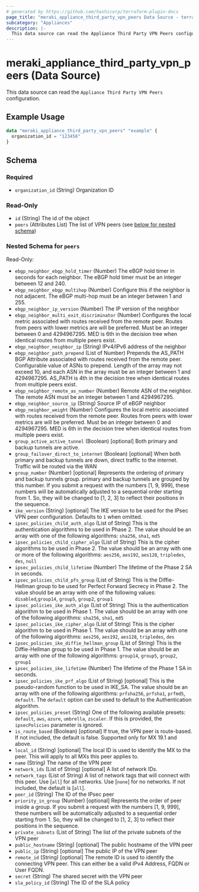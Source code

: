 ```yaml
---
# generated by https://github.com/hashicorp/terraform-plugin-docs
page_title: "meraki_appliance_third_party_vpn_peers Data Source - terraform-provider-meraki"
subcategory: "Appliances"
description: |-
  This data source can read the Appliance Third Party VPN Peers configuration.
---
```


# meraki_appliance_third_party_vpn_peers (Data Source)

This data source can read the `Appliance Third Party VPN Peers` configuration.

## Example Usage

```terraform
data "meraki_appliance_third_party_vpn_peers" "example" {
  organization_id = "123456"
}
```

<!-- schema generated by tfplugindocs -->
## Schema

### Required

- `organization_id` (String) Organization ID

### Read-Only

- `id` (String) The id of the object
- `peers` (Attributes List) The list of VPN peers (see [below for nested schema](#nestedatt--peers))

<a id="nestedatt--peers"></a>
### Nested Schema for `peers`

Read-Only:

- `ebgp_neighbor_ebgp_hold_timer` (Number) The eBGP hold timer in seconds for each neighbor. The eBGP hold timer must be an integer between 12 and 240.
- `ebgp_neighbor_ebgp_multihop` (Number) Configure this if the neighbor is not adjacent. The eBGP multi-hop must be an integer between 1 and 255.
- `ebgp_neighbor_ip_version` (Number) The IP version of the neighbor
- `ebgp_neighbor_multi_exit_discriminator` (Number) Configures the local metric associated with routes received from the remote peer. Routes from peers with lower metrics are will be preferred. Must be an integer between 0 and 4294967295. MED is 6th in the decision tree when identical routes from multiple peers exist.
- `ebgp_neighbor_neighbor_ip` (String) IPv4/IPv6 address of the neighbor
- `ebgp_neighbor_path_prepend` (List of Number) Prepends the AS_PATH BGP Attribute associated with routes received from the remote peer. Configurable value of ASNs to prepend. Length of the array may not exceed 10, and each ASN in the array must be an integer between 1 and 4294967295. AS_PATH is 4th in the decision tree when identical routes from multiple peers exist.
- `ebgp_neighbor_remote_as_number` (Number) Remote ASN of the neighbor. The remote ASN must be an integer between 1 and 4294967295.
- `ebgp_neighbor_source_ip` (String) Source IP of eBGP neighbor
- `ebgp_neighbor_weight` (Number) Configures the local metric associated with routes received from the remote peer. Routes from peers with lower metrics are will be preferred. Must be an integer between 0 and 4294967295. MED is 6th in the decision tree when identical routes from multiple peers exist.
- `group_active_active_tunnel` (Boolean) [optional] Both primary and backup tunnels are active.
- `group_failover_direct_to_internet` (Boolean) [optional] When both primary and backup tunnels are down, direct traffic to the internet. Traffic will be routed via the WAN
- `group_number` (Number) [optional] Represents the ordering of primary and backup tunnels group. primary and backup tunnels are grouped by this number. If you submit a request with the numbers [1, 9, 999], these numbers will be automatically adjusted to a sequential order starting from 1. So, they will be changed to [1, 2, 3] to reflect their positions in the sequence.
- `ike_version` (String) [optional] The IKE version to be used for the IPsec VPN peer configuration. Defaults to `1` when omitted.
- `ipsec_policies_child_auth_algo` (List of String) This is the authentication algorithms to be used in Phase 2. The value should be an array with one of the following algorithms: `sha256`, `sha1`, `md5`
- `ipsec_policies_child_cipher_algo` (List of String) This is the cipher algorithms to be used in Phase 2. The value should be an array with one or more of the following algorithms: `aes256`, `aes192`, `aes128`, `tripledes`, `des`, `null`
- `ipsec_policies_child_lifetime` (Number) The lifetime of the Phase 2 SA in seconds.
- `ipsec_policies_child_pfs_group` (List of String) This is the Diffie-Hellman group to be used for Perfect Forward Secrecy in Phase 2. The value should be an array with one of the following values: `disabled`,`group14`, `group5`, `group2`, `group1`
- `ipsec_policies_ike_auth_algo` (List of String) This is the authentication algorithm to be used in Phase 1. The value should be an array with one of the following algorithms: `sha256`, `sha1`, `md5`
- `ipsec_policies_ike_cipher_algo` (List of String) This is the cipher algorithm to be used in Phase 1. The value should be an array with one of the following algorithms: `aes256`, `aes192`, `aes128`, `tripledes`, `des`
- `ipsec_policies_ike_diffie_hellman_group` (List of String) This is the Diffie-Hellman group to be used in Phase 1. The value should be an array with one of the following algorithms: `group14`, `group5`, `group2`, `group1`
- `ipsec_policies_ike_lifetime` (Number) The lifetime of the Phase 1 SA in seconds.
- `ipsec_policies_ike_prf_algo` (List of String) [optional] This is the pseudo-random function to be used in IKE_SA. The value should be an array with one of the following algorithms: `prfsha256`, `prfsha1`, `prfmd5`, `default`. The `default` option can be used to default to the Authentication algorithm.
- `ipsec_policies_preset` (String) One of the following available presets: `default`, `aws`, `azure`, `umbrella`, `zscaler`. If this is provided, the `ipsecPolicies` parameter is ignored.
- `is_route_based` (Boolean) [optional] If true, the VPN peer is route-based. If not included, the default is false. Supported only for MX 19.1 and above.
- `local_id` (String) [optional] The local ID is used to identify the MX to the peer. This will apply to all MXs this peer applies to.
- `name` (String) The name of the VPN peer
- `network_ids` (List of String) [optional] A list of network IDs.
- `network_tags` (List of String) A list of network tags that will connect with this peer. Use [`all`] for all networks. Use [`none`] for no networks. If not included, the default is [`all`].
- `peer_id` (String) The ID of the IPsec peer
- `priority_in_group` (Number) [optional] Represents the order of peer inside a group. If you submit a request with the numbers [1, 9, 999], these numbers will be automatically adjusted to a sequential order starting from 1. So, they will be changed to [1, 2, 3] to reflect their positions in the sequence.
- `private_subnets` (List of String) The list of the private subnets of the VPN peer
- `public_hostname` (String) [optional] The public hostname of the VPN peer
- `public_ip` (String) [optional] The public IP of the VPN peer
- `remote_id` (String) [optional] The remote ID is used to identify the connecting VPN peer. This can either be a valid IPv4 Address, FQDN or User FQDN.
- `secret` (String) The shared secret with the VPN peer
- `sla_policy_id` (String) The ID of the SLA policy
